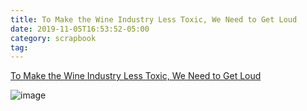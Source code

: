 ```yaml
---
title: To Make the Wine Industry Less Toxic, We Need to Get Loud
date: 2019-11-05T16:53:52-05:00
category: scrapbook
tag: 
---
```




[To Make the Wine Industry Less Toxic, We Need to Get Loud](https://www.bonappetit.com/story/wine-industry-culture)

![image](https://assets.bonappetit.com/photos/5dc1b1e7f7cba10008fafe76/16:9/w_1280,c_limit/uncorked-lighter.jpg)